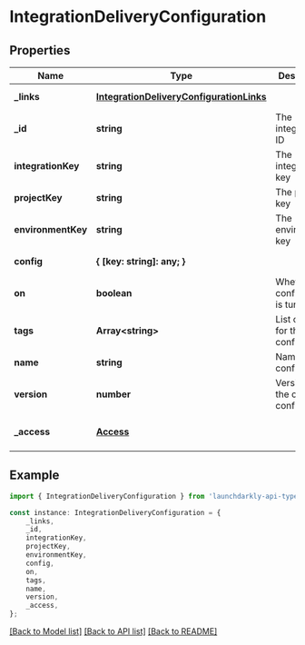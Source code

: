 # IntegrationDeliveryConfiguration


## Properties

Name | Type | Description | Notes
------------ | ------------- | ------------- | -------------
**_links** | [**IntegrationDeliveryConfigurationLinks**](IntegrationDeliveryConfigurationLinks.md) |  | [default to undefined]
**_id** | **string** | The integration ID | [default to undefined]
**integrationKey** | **string** | The integration key | [default to undefined]
**projectKey** | **string** | The project key | [default to undefined]
**environmentKey** | **string** | The environment key | [default to undefined]
**config** | **{ [key: string]: any; }** |  | [default to undefined]
**on** | **boolean** | Whether the configuration is turned on | [default to undefined]
**tags** | **Array&lt;string&gt;** | List of tags for this configuration | [default to undefined]
**name** | **string** | Name of the configuration | [default to undefined]
**version** | **number** | Version of the current configuration | [default to undefined]
**_access** | [**Access**](Access.md) |  | [optional] [default to undefined]

## Example

```typescript
import { IntegrationDeliveryConfiguration } from 'launchdarkly-api-typescript';

const instance: IntegrationDeliveryConfiguration = {
    _links,
    _id,
    integrationKey,
    projectKey,
    environmentKey,
    config,
    on,
    tags,
    name,
    version,
    _access,
};
```

[[Back to Model list]](../README.md#documentation-for-models) [[Back to API list]](../README.md#documentation-for-api-endpoints) [[Back to README]](../README.md)
